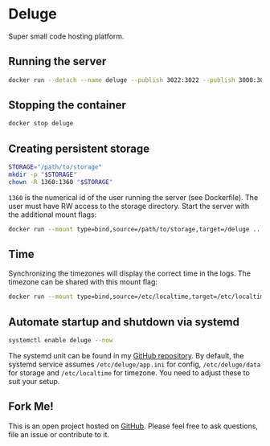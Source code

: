 # Deluge
Super small code hosting platform.

## Running the server
```bash
docker run --detach --name deluge --publish 3022:3022 --publish 3000:3000 hetsh/deluge
```

## Stopping the container
```bash
docker stop deluge
```

## Creating persistent storage
```bash
STORAGE="/path/to/storage"
mkdir -p "$STORAGE"
chown -R 1360:1360 "$STORAGE"
```
`1360` is the numerical id of the user running the server (see Dockerfile).
The user must have RW access to the storage directory.
Start the server with the additional mount flags:
```bash
docker run --mount type=bind,source=/path/to/storage,target=/deluge ...
```

## Time
Synchronizing the timezones will display the correct time in the logs.
The timezone can be shared with this mount flag:
```bash
docker run --mount type=bind,source=/etc/localtime,target=/etc/localtime,readonly ...
```

## Automate startup and shutdown via systemd
```bash
systemctl enable deluge --now
```
The systemd unit can be found in my [GitHub repository](https://github.com/Hetsh/docker-deluge).
By default, the systemd service assumes `/etc/deluge/app.ini` for config, `/etc/deluge/data` for storage and `/etc/localtime` for timezone.
You need to adjust these to suit your setup.

## Fork Me!
This is an open project hosted on [GitHub](https://github.com/Hetsh/docker-deluge). Please feel free to ask questions, file an issue or contribute to it.
